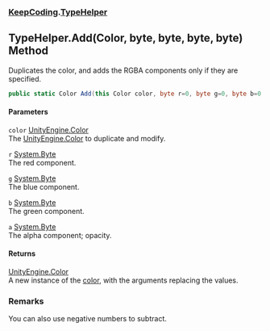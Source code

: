 ### [KeepCoding](KeepCoding.md 'KeepCoding').[TypeHelper](KeepCoding_TypeHelper.md 'KeepCoding.TypeHelper')
## TypeHelper.Add(Color, byte, byte, byte, byte) Method
Duplicates the color, and adds the RGBA components only if they are specified.  
```csharp
public static Color Add(this Color color, byte r=0, byte g=0, byte b=0, byte a=0);
```
#### Parameters
<a name='KeepCoding_TypeHelper_Add(Color_byte_byte_byte_byte)_color'></a>
`color` [UnityEngine.Color](https://docs.microsoft.com/en-us/dotnet/api/UnityEngine.Color 'UnityEngine.Color')  
The [UnityEngine.Color](https://docs.microsoft.com/en-us/dotnet/api/UnityEngine.Color 'UnityEngine.Color') to duplicate and modify.
  
<a name='KeepCoding_TypeHelper_Add(Color_byte_byte_byte_byte)_r'></a>
`r` [System.Byte](https://docs.microsoft.com/en-us/dotnet/api/System.Byte 'System.Byte')  
The red component.
  
<a name='KeepCoding_TypeHelper_Add(Color_byte_byte_byte_byte)_g'></a>
`g` [System.Byte](https://docs.microsoft.com/en-us/dotnet/api/System.Byte 'System.Byte')  
The blue component.
  
<a name='KeepCoding_TypeHelper_Add(Color_byte_byte_byte_byte)_b'></a>
`b` [System.Byte](https://docs.microsoft.com/en-us/dotnet/api/System.Byte 'System.Byte')  
The green component.
  
<a name='KeepCoding_TypeHelper_Add(Color_byte_byte_byte_byte)_a'></a>
`a` [System.Byte](https://docs.microsoft.com/en-us/dotnet/api/System.Byte 'System.Byte')  
The alpha component; opacity.
  
#### Returns
[UnityEngine.Color](https://docs.microsoft.com/en-us/dotnet/api/UnityEngine.Color 'UnityEngine.Color')  
A new instance of the [color](KeepCoding_TypeHelper_Add(Color_byte_byte_byte_byte).md#KeepCoding_TypeHelper_Add(Color_byte_byte_byte_byte)_color 'KeepCoding.TypeHelper.Add(Color, byte, byte, byte, byte).color'), with the arguments replacing the values.
### Remarks
You can also use negative numbers to subtract.  
